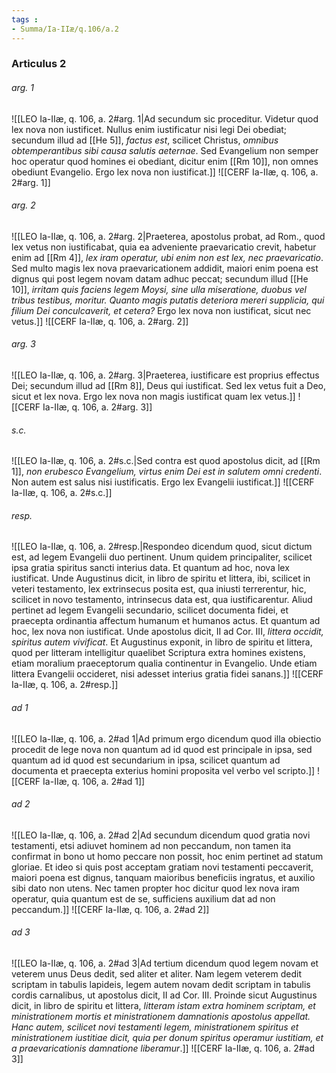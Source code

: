 ```yaml
---
tags : 
- Summa/Ia-IIæ/q.106/a.2
---
```


### Articulus 2

###### arg. 1
![[LEO Ia-IIæ, q. 106, a. 2#arg. 1|Ad secundum sic proceditur. Videtur quod lex nova non iustificet. Nullus enim iustificatur nisi legi Dei obediat; secundum illud ad [[He 5]], *factus est*, scilicet Christus, *omnibus obtemperantibus sibi causa salutis aeternae*. Sed Evangelium non semper hoc operatur quod homines ei obediant, dicitur enim [[Rm 10]], non omnes obediunt Evangelio. Ergo lex nova non iustificat.]]
![[CERF Ia-IIæ, q. 106, a. 2#arg. 1]]

###### arg. 2
![[LEO Ia-IIæ, q. 106, a. 2#arg. 2|Praeterea, apostolus probat, ad Rom., quod lex vetus non iustificabat, quia ea adveniente praevaricatio crevit, habetur enim ad [[Rm 4]], *lex iram operatur, ubi enim non est lex, nec praevaricatio*. Sed multo magis lex nova praevaricationem addidit, maiori enim poena est dignus qui post legem novam datam adhuc peccat; secundum illud [[He 10]], *irritam quis faciens legem Moysi, sine ulla miseratione, duobus vel tribus testibus, moritur. Quanto magis putatis deteriora mereri supplicia, qui filium Dei conculcaverit, et cetera?* Ergo lex nova non iustificat, sicut nec vetus.]]
![[CERF Ia-IIæ, q. 106, a. 2#arg. 2]]

###### arg. 3
![[LEO Ia-IIæ, q. 106, a. 2#arg. 3|Praeterea, iustificare est proprius effectus Dei; secundum illud ad [[Rm 8]], Deus qui iustificat. Sed lex vetus fuit a Deo, sicut et lex nova. Ergo lex nova non magis iustificat quam lex vetus.]]
![[CERF Ia-IIæ, q. 106, a. 2#arg. 3]]

###### s.c.
![[LEO Ia-IIæ, q. 106, a. 2#s.c.|Sed contra est quod apostolus dicit, ad [[Rm 1]], *non erubesco Evangelium, virtus enim Dei est in salutem omni credenti*. Non autem est salus nisi iustificatis. Ergo lex Evangelii iustificat.]]
![[CERF Ia-IIæ, q. 106, a. 2#s.c.]]

###### resp.
![[LEO Ia-IIæ, q. 106, a. 2#resp.|Respondeo dicendum quod, sicut dictum est, ad legem Evangelii duo pertinent. Unum quidem principaliter, scilicet ipsa gratia spiritus sancti interius data. Et quantum ad hoc, nova lex iustificat. Unde Augustinus dicit, in libro de spiritu et littera, ibi, scilicet in veteri testamento, lex extrinsecus posita est, qua iniusti terrerentur, hic, scilicet in novo testamento, intrinsecus data est, qua iustificarentur. Aliud pertinet ad legem Evangelii secundario, scilicet documenta fidei, et praecepta ordinantia affectum humanum et humanos actus. Et quantum ad hoc, lex nova non iustificat. Unde apostolus dicit, II ad Cor. III, *littera occidit, spiritus autem vivificat*. Et Augustinus exponit, in libro de spiritu et littera, quod per litteram intelligitur quaelibet Scriptura extra homines existens, etiam moralium praeceptorum qualia continentur in Evangelio. Unde etiam littera Evangelii occideret, nisi adesset interius gratia fidei sanans.]]
![[CERF Ia-IIæ, q. 106, a. 2#resp.]]

###### ad 1
![[LEO Ia-IIæ, q. 106, a. 2#ad 1|Ad primum ergo dicendum quod illa obiectio procedit de lege nova non quantum ad id quod est principale in ipsa, sed quantum ad id quod est secundarium in ipsa, scilicet quantum ad documenta et praecepta exterius homini proposita vel verbo vel scripto.]]
![[CERF Ia-IIæ, q. 106, a. 2#ad 1]]

###### ad 2
![[LEO Ia-IIæ, q. 106, a. 2#ad 2|Ad secundum dicendum quod gratia novi testamenti, etsi adiuvet hominem ad non peccandum, non tamen ita confirmat in bono ut homo peccare non possit, hoc enim pertinet ad statum gloriae. Et ideo si quis post acceptam gratiam novi testamenti peccaverit, maiori poena est dignus, tanquam maioribus beneficiis ingratus, et auxilio sibi dato non utens. Nec tamen propter hoc dicitur quod lex nova iram operatur, quia quantum est de se, sufficiens auxilium dat ad non peccandum.]]
![[CERF Ia-IIæ, q. 106, a. 2#ad 2]]

###### ad 3
![[LEO Ia-IIæ, q. 106, a. 2#ad 3|Ad tertium dicendum quod legem novam et veterem unus Deus dedit, sed aliter et aliter. Nam legem veterem dedit scriptam in tabulis lapideis, legem autem novam dedit scriptam in tabulis cordis carnalibus, ut apostolus dicit, II ad Cor. III. Proinde sicut Augustinus dicit, in libro de spiritu et littera, *litteram istam extra hominem scriptam, et ministrationem mortis et ministrationem damnationis apostolus appellat. Hanc autem, scilicet novi testamenti legem, ministrationem spiritus et ministrationem iustitiae dicit, quia per donum spiritus operamur iustitiam, et a praevaricationis damnatione liberamur*.]]
![[CERF Ia-IIæ, q. 106, a. 2#ad 3]]

